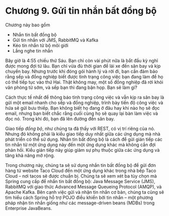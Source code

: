 # Chương 9. Gửi tin nhắn bất đồng bộ

Chương này bao gồm

* Nhắn tin bất đồng bộ
* Gửi tin nhắn với JMS, RabbitMQ và Kafka
* Kéo tin nhắn từ bộ môi giới
* Lắng nghe tin nhắn

Bây giờ là 4:55 chiều thứ Sáu. Bạn chỉ còn vài phút nữa là bắt đầu kỳ nghỉ được mong đợi từ lâu. Bạn chỉ vừa đủ thời gian để lái xe đến sân bay và kịp chuyến bay. Nhưng trước khi đóng gói hành lý và rời đi, bạn cần đảm bảo rằng sếp và đồng nghiệp biết được tình trạng công việc bạn đang làm để họ có thể tiếp tục vào thứ Hai. Thật không may, một số đồng nghiệp đã rời khỏi văn phòng từ sớm, và sếp bạn thì đang bận họp. Bạn sẽ làm gì?

Cách thực tế nhất để thông báo tình trạng công việc và vẫn kịp ra sân bay là gửi một email nhanh cho sếp và đồng nghiệp, trình bày tiến độ công việc và hứa sẽ gửi bưu thiếp. Bạn không biết họ đang ở đâu hay khi nào họ sẽ đọc email, nhưng bạn biết chắc rằng cuối cùng họ sẽ quay lại bàn làm việc và đọc nó. Trong khi đó, bạn đã lên đường đến sân bay.

Giao tiếp _đồng bộ_, như chúng ta đã thấy với REST, có vị trí riêng của nó. Nhưng đó không phải là kiểu giao tiếp duy nhất giữa các ứng dụng mà nhà phát triển có thể sử dụng. Nhắn tin bất đồng bộ là cách để gửi gián tiếp các tin nhắn từ một ứng dụng này đến một ứng dụng khác mà không cần đợi phản hồi. Kiểu gián tiếp này giúp giảm sự phụ thuộc giữa các ứng dụng và tăng khả năng mở rộng.

Trong chương này, chúng ta sẽ sử dụng nhắn tin bất đồng bộ để gửi đơn hàng từ website Taco Cloud đến một ứng dụng khác trong nhà bếp Taco Cloud – nơi tacos sẽ được chuẩn bị. Chúng ta sẽ xem xét ba tùy chọn mà Spring cung cấp để nhắn tin bất đồng bộ: Java Message Service (JMS), RabbitMQ với giao thức Advanced Message Queueing Protocol (AMQP), và Apache Kafka. Bên cạnh việc gửi và nhận tin nhắn cơ bản, chúng ta cũng sẽ tìm hiểu cách Spring hỗ trợ POJO điều khiển bởi tin nhắn – một phương pháp nhận tin nhắn giống như các message-driven beans (MDBs) trong Enterprise JavaBeans.
